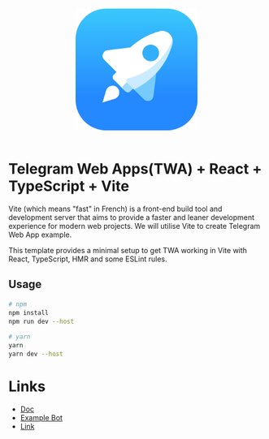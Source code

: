 <p align="center">
  <br>
  <img width="240" src="./src/assets/tapps.png" alt="logo of telegram web apps">
  <br>
  <br>
</p>

# Telegram Web Apps(TWA) + React + TypeScript + Vite

Vite (which means "fast" in French) is a front-end build tool and development server that aims to provide a faster and leaner development experience for modern web projects. We will utilise Vite to create Telegram Web App example.

This template provides a minimal setup to get TWA working in Vite with React, TypeScript, HMR and some ESLint rules.

## Usage

```bash
# npm
npm install
npm run dev --host
```
```bash
# yarn
yarn
yarn dev --host
```

# Links
- [Doc](https://docs.ton.org/develop/dapps/twa)
- [Example Bot](https://t.me/vite_twa_example_bot)
- [Link](https://twa-dev.github.io/vite-boilerplate/)
